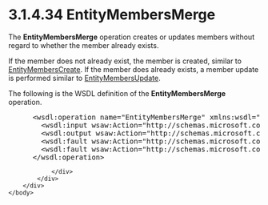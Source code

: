 <html dir="LTR" xmlns:mshelp="http://msdn.microsoft.com/mshelp" xmlns:ddue="http://ddue.schemas.microsoft.com/authoring/2003/5" xmlns:xlink="http://www.w3.org/1999/xlink" xmlns:tool="http://www.microsoft.com/tooltip">
    <head>
        <meta http-equiv="Content-Type" content="text/html; CHARSET=utf-8"></meta>
        <meta name="save" content="history"></meta>
        <title>3.1.4.34 EntityMembersMerge</title>
        <xml>
            <mshelp:toctitle title="3.1.4.34 EntityMembersMerge"></mshelp:toctitle>
            <mshelp:rltitle title="[MS-SSMDSWS-15]: EntityMembersMerge"></mshelp:rltitle>
            <mshelp:keyword index="A" term="b529cdb7-de26-4a5f-8773-608e39593047"></mshelp:keyword>
            <mshelp:attr name="DCSext.ContentType" value="open specification"></mshelp:attr>
            <mshelp:attr name="AssetID" value="b529cdb7-de26-4a5f-8773-608e39593047"></mshelp:attr>
            <mshelp:attr name="TopicType" value="kbRef"></mshelp:attr>
            <mshelp:attr name="DCSext.Title" value="[MS-SSMDSWS-15]: EntityMembersMerge" />
        </xml>
    </head>
    <body>
        <div id="header">
            <h1 class="heading">3.1.4.34 EntityMembersMerge</h1>
        </div>
        <div id="mainSection">
            <div id="mainBody">
                <div id="allHistory" class="saveHistory"></div>
                <div id="sectionSection0" class="section" name="collapseableSection">
                    

<p>The <b>EntityMembersMerge</b> operation creates or updates
members without regard to whether the member already exists.</p>

<p>If the member does not already exist, the member is created,
similar to <a href="4e27737b-f8c5-4445-8b99-68ad49b43e3c.html">EntityMembersCreate</a>.
If the member does already exists, a member update is performed similar to <a href="346c4f7f-a82b-40f2-8b0c-c80af7fcf0c1.html">EntityMembersUpdate</a>.</p>

<p>The following is the WSDL definition of the <b>EntityMembersMerge</b>
operation.</p>

<dl>
<dd>
<div><pre> &lt;wsdl:operation name=&quot;EntityMembersMerge&quot; xmlns:wsdl=&quot;http://schemas.xmlsoap.org/wsdl/&quot;&gt;
   &lt;wsdl:input wsaw:Action=&quot;http://schemas.microsoft.com/sqlserver/masterdataservices/2009/09/IService/EntityMembersMerge&quot; name=&quot;EntityMembersMergeRequest&quot; message=&quot;tns:EntityMembersMergeRequest&quot; xmlns:wsaw=&quot;http://www.w3.org/2006/05/addressing/wsdl&quot; /&gt;
   &lt;wsdl:output wsaw:Action=&quot;http://schemas.microsoft.com/sqlserver/masterdataservices/2009/09/IService/EntityMembersMergeResponse&quot; name=&quot;EntityMembersMergeResponse&quot; message=&quot;tns:EntityMembersMergeResponse&quot; xmlns:wsaw=&quot;http://www.w3.org/2006/05/addressing/wsdl&quot; /&gt;
   &lt;wsdl:fault wsaw:Action=&quot;http://schemas.microsoft.com/sqlserver/masterdataservices/2009/09/IService/EntityMembersMergeSkuNotSupportedMessageFault&quot; name=&quot;SkuNotSupportedMessageFault&quot; message=&quot;tns:IService_EntityMembersMerge_SkuNotSupportedMessageFault_FaultMessage&quot; xmlns:wsaw=&quot;http://www.w3.org/2006/05/addressing/wsdl&quot; /&gt;
   &lt;wsdl:fault wsaw:Action=&quot;http://schemas.microsoft.com/sqlserver/masterdataservices/2009/09/IService/EntityMembersMergeEditionExpiredMessageFault&quot; name=&quot;EditionExpiredMessageFault&quot; message=&quot;tns:IService_EntityMembersMerge_EditionExpiredMessageFault_FaultMessage&quot; xmlns:wsaw=&quot;http://www.w3.org/2006/05/addressing/wsdl&quot; /&gt;
 &lt;/wsdl:operation&gt;
</pre></div>
</dd></dl>


                </div>
            </div>
        </div>
    </body>
</html>